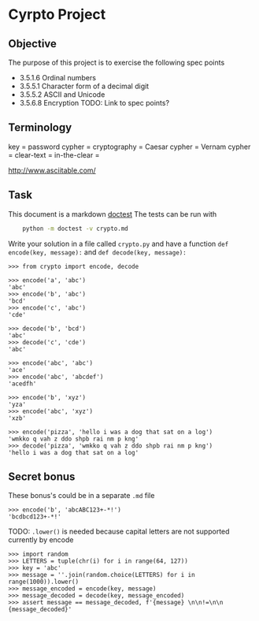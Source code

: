 Cyrpto Project
==============

Objective
---------
The purpose of this project is to exercise the following spec points
* 3.5.1.6 Ordinal numbers
* 3.5.5.1 Character form of a decimal digit
* 3.5.5.2 ASCII and Unicode
* 3.5.6.8 Encryption
TODO: Link to spec points?


Terminology
-----------
key = password
cypher = 
cryptography = 
Caesar cypher =
Vernam cypher = 
clear-text = 
in-the-clear =

http://www.asciitable.com/


Task
----


This document is a markdown [doctest](https://docs.python.org/3.9/library/doctest.html#simple-usage-checking-examples-in-a-text-file)
The tests can be run with
```bash
    python -m doctest -v crypto.md
```

Write your solution in a file called `crypto.py` and have a function `def encode(key, message):` and `def decode(key, message):`

    >>> from crypto import encode, decode

    >>> encode('a', 'abc')
    'abc'
    >>> encode('b', 'abc')
    'bcd'
    >>> encode('c', 'abc')
    'cde'

    >>> decode('b', 'bcd')
    'abc'
    >>> decode('c', 'cde')
    'abc'

    >>> encode('abc', 'abc')
    'ace'
    >>> encode('abc', 'abcdef')
    'acedfh'

    >>> encode('b', 'xyz')
    'yza'
    >>> encode('abc', 'xyz')
    'xzb'

    >>> encode('pizza', 'hello i was a dog that sat on a log')
    'wmkko q vah z ddo shpb rai nm p kng'
    >>> decode('pizza', 'wmkko q vah z ddo shpb rai nm p kng')
    'hello i was a dog that sat on a log'


Secret bonus
------------

These bonus's could be in a separate `.md` file

    >>> encode('b', 'abcABC123+-*!')
    'bcdbcd123+-*!'

TODO: `.lower()` is needed because capital letters are not supported currently by encode

    >>> import random
    >>> LETTERS = tuple(chr(i) for i in range(64, 127))
    >>> key = 'abc'
    >>> message = ''.join(random.choice(LETTERS) for i in range(1000)).lower()
    >>> message_encoded = encode(key, message)
    >>> message_decoded = decode(key, message_encoded)
    >>> assert message == message_decoded, f'{message} \n\n!=\n\n {message_decoded}'

